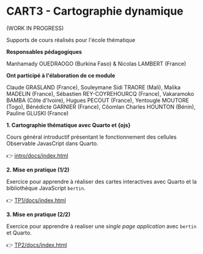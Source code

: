 # CART3 - Cartographie dynamique

(WORK IN PROGRESS)

Supports de cours réalisés pour l'école thématique 

**Responsables pédagogiques**

Manhamady OUEDRAOGO (Burkina Faso) & Nicolas LAMBERT (France)

**Ont participé à l'élaboration de ce module**

Claude GRASLAND (France), Souleymane Sidi TRAORE (Mali), Malika MADELIN (France), Sébastien REY-COYREHOURCQ (France), Vakaramoko BAMBA (Côte d'Ivoire), Hugues PECOUT (France), Yentougle MOUTORE (Togo), Bénédicte GARNIER (France), Côomlan Charles HOUNTON (Bénin), Pauline GLUSKI (France)

**1. Cartographie thématique avec Quarto et {ojs}**

Cours général introductif présentant le fonctionnement des cellules Observable JavasCript dans Quarto.

👉 [intro/docs/index.html](https://ee-cist.github.io/CART3_cartodyn/intro/docs/index.html)

**2. Mise en pratique (1/2)**

Exercice pour apprendre à réaliser des cartes interactives avec Quarto et la bibliothèque JavaScript `bertin`. 

👉 [TP1/docs/index.html](https://ee-cist.github.io/CART3_cartodyn/TP1/docs/index.html)

**3. Mise en pratique (2/2)**

Exercice pour apprendre à realiser une *single page application* avec `bertin` et Quarto.

👉 [TP2/docs/index.html](https://ee-cist.github.io/CART3_cartodyn/TP2/docs/index.html)